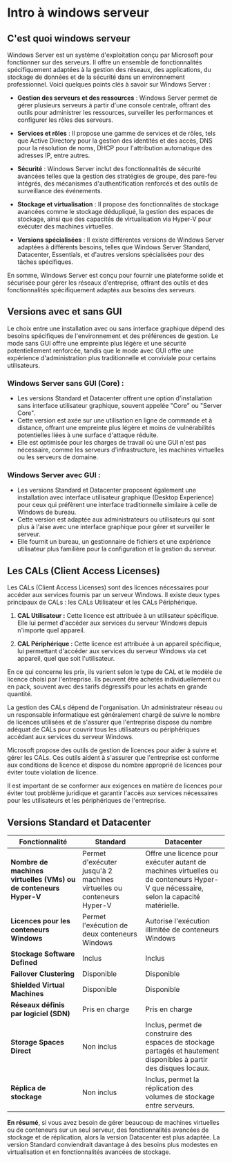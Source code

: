 # Intro à windows serveur

## C'est quoi windows serveur

Windows Server est un système d'exploitation conçu par Microsoft pour fonctionner sur des serveurs. Il offre un ensemble de fonctionnalités spécifiquement adaptées à la gestion des réseaux, des applications, du stockage de données et de la sécurité dans un environnement professionnel. Voici quelques points clés à savoir sur Windows Server :

-  **Gestion des serveurs et des ressources** : Windows Server permet de gérer plusieurs serveurs à partir d'une console centrale, offrant des outils pour administrer les ressources, surveiller les performances et configurer les rôles des serveurs.
    
-  **Services et rôles** : Il propose une gamme de services et de rôles, tels que Active Directory pour la gestion des identités et des accès, DNS pour la résolution de noms, DHCP pour l'attribution automatique des adresses IP, entre autres.
    
- **Sécurité** : Windows Server inclut des fonctionnalités de sécurité avancées telles que la gestion des stratégies de groupe, des pare-feu intégrés, des mécanismes d'authentification renforcés et des outils de surveillance des événements.
    
- **Stockage et virtualisation** : Il propose des fonctionnalités de stockage avancées comme le stockage dédupliqué, la gestion des espaces de stockage, ainsi que des capacités de virtualisation via Hyper-V pour exécuter des machines virtuelles.

-  **Versions spécialisées** : Il existe différentes versions de Windows Server adaptées à différents besoins, telles que Windows Server Standard, Datacenter, Essentials, et d'autres versions spécialisées pour des tâches spécifiques.

En somme, Windows Server est conçu pour fournir une plateforme solide et sécurisée pour gérer les réseaux d'entreprise, offrant des outils et des fonctionnalités spécifiquement adaptés aux besoins des serveurs.
## Versions avec et sans GUI
Le choix entre une installation avec ou sans interface graphique dépend des besoins spécifiques de l'environnement et des préférences de gestion. Le mode sans GUI offre une empreinte plus légère et une sécurité potentiellement renforcée, tandis que le mode avec GUI offre une expérience d'administration plus traditionnelle et conviviale pour certains utilisateurs.
### Windows Server sans GUI (Core) :
    
- Les versions Standard et Datacenter offrent une option d'installation sans interface utilisateur graphique, souvent appelée "Core" ou "Server Core".
- Cette version est axée sur une utilisation en ligne de commande et à distance, offrant une empreinte plus légère et moins de vulnérabilités potentielles liées à une surface d'attaque réduite.
- Elle est optimisée pour les charges de travail où une GUI n'est pas nécessaire, comme les serveurs d'infrastructure, les machines virtuelles ou les serveurs de domaine.
### Windows Server avec GUI :
    
- Les versions Standard et Datacenter proposent également une installation avec interface utilisateur graphique (Desktop Experience) pour ceux qui préfèrent une interface traditionnelle similaire à celle de Windows de bureau.
- Cette version est adaptée aux administrateurs ou utilisateurs qui sont plus à l'aise avec une interface graphique pour gérer et surveiller le serveur.
- Elle fournit un bureau, un gestionnaire de fichiers et une expérience utilisateur plus familière pour la configuration et la gestion du serveur.

## Les CALs (Client Access Licenses)
Les CALs (Client Access Licenses) sont des licences nécessaires pour accéder aux services fournis par un serveur Windows. Il existe deux types principaux de CALs : les CALs Utilisateur et les CALs Périphérique.

1. **CAL Utilisateur :** Cette licence est attribuée à un utilisateur spécifique. Elle lui permet d'accéder aux services du serveur Windows depuis n'importe quel appareil.
    
2. **CAL Périphérique :** Cette licence est attribuée à un appareil spécifique, lui permettant d'accéder aux services du serveur Windows via cet appareil, quel que soit l'utilisateur.
    

En ce qui concerne les prix, ils varient selon le type de CAL et le modèle de licence choisi par l'entreprise. Ils peuvent être achetés individuellement ou en pack, souvent avec des tarifs dégressifs pour les achats en grande quantité.

La gestion des CALs dépend de l'organisation. Un administrateur réseau ou un responsable informatique est généralement chargé de suivre le nombre de licences utilisées et de s'assurer que l'entreprise dispose du nombre adéquat de CALs pour couvrir tous les utilisateurs ou périphériques accédant aux services du serveur Windows.

Microsoft propose des outils de gestion de licences pour aider à suivre et gérer les CALs. Ces outils aident à s'assurer que l'entreprise est conforme aux conditions de licence et dispose du nombre approprié de licences pour éviter toute violation de licence.

Il est important de se conformer aux exigences en matière de licences pour éviter tout problème juridique et garantir l'accès aux services nécessaires pour les utilisateurs et les périphériques de l'entreprise.

## Versions Standard et Datacenter 
|Fonctionnalité|Standard|Datacenter|
|---|---|---|
|**Nombre de machines virtuelles (VMs) ou de conteneurs Hyper-V**|Permet d'exécuter jusqu'à 2 machines virtuelles ou conteneurs Hyper-V|Offre une licence pour exécuter autant de machines virtuelles ou de conteneurs Hyper-V que nécessaire, selon la capacité matérielle.|
|**Licences pour les conteneurs Windows**|Permet l'exécution de deux conteneurs Windows|Autorise l'exécution illimitée de conteneurs Windows|
|**Stockage Software Defined**|Inclus|Inclus|
|**Failover Clustering**|Disponible|Disponible|
|**Shielded Virtual Machines**|Disponible|Disponible|
|**Réseaux définis par logiciel (SDN)**|Pris en charge|Pris en charge|
|**Storage Spaces Direct**|Non inclus|Inclus, permet de construire des espaces de stockage partagés et hautement disponibles à partir des disques locaux.|
|**Réplica de stockage**|Non inclus|Inclus, permet la réplication des volumes de stockage entre serveurs.|

**En résumé**, si vous avez besoin de gérer beaucoup de machines virtuelles ou de conteneurs sur un seul serveur, des fonctionnalités avancées de stockage et de réplication, alors la version Datacenter est plus adaptée. La version Standard conviendrait davantage à des besoins plus modestes en virtualisation et en fonctionnalités avancées de stockage.